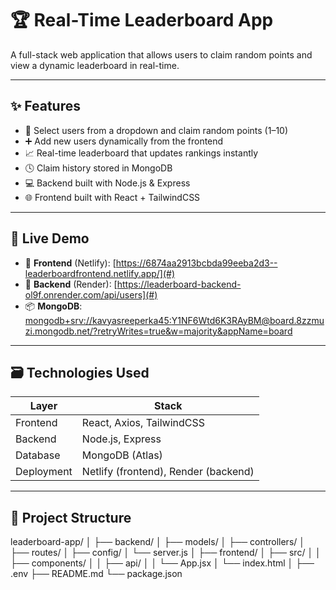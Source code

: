 # 🏆 Real-Time Leaderboard App

A full-stack web application that allows users to claim random points and view a dynamic leaderboard in real-time.

---

## ✨ Features

- 🎯 Select users from a dropdown and claim random points (1–10)
- ➕ Add new users dynamically from the frontend
- 📈 Real-time leaderboard that updates rankings instantly
- 🕓 Claim history stored in MongoDB
- 💻 Backend built with Node.js & Express
- 🌐 Frontend built with React + TailwindCSS

---

## 🚀 Live Demo

- 🔗 **Frontend** (Netlify): [https://6874aa2913bcbda99eeba2d3--leaderboardfrontend.netlify.app/](#)
- 🔗 **Backend** (Render): [https://leaderboard-backend-ol9f.onrender.com/api/users](#)
- 📦 **MongoDB**: [mongodb+srv://kavyasreeperka45:Y1NF6Wtd6K3RAyBM@board.8zzmuzi.mongodb.net/?retryWrites=true&w=majority&appName=board](#)

---

## 🗃️ Technologies Used

| Layer     | Stack                       |
|-----------|-----------------------------|
| Frontend  | React, Axios, TailwindCSS   |
| Backend   | Node.js, Express            |
| Database  | MongoDB (Atlas)             |
| Deployment| Netlify (frontend), Render (backend) |

---

## 📂 Project Structure

leaderboard-app/
│
├── backend/
│ ├── models/
│ ├── controllers/
│ ├── routes/
│ ├── config/
│ └── server.js
│
├── frontend/
│ ├── src/
│ │ ├── components/
│ │ ├── api/
│ │ └── App.jsx
│ └── index.html
│
├── .env
├── README.md
└── package.json

